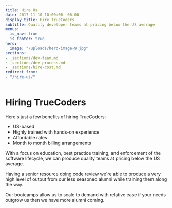 ```yaml
---
title: Hire Us
date: 2017-11-10 10:00:00 -06:00
display_title: Hire TrueCoders
subtitle: Quality developer teams at pricing below the US average
menus:
  is_nav: true
  is_footer: true
hero:
  image: "/uploads/hero-image-9.jpg"
sections:
- _sections/dev-team.md
- _sections/dev-process.md
- _sections/hire-cost.md
redirect_from:
- "/hire-us/"
---
```


# Hiring TrueCoders

Here's just a few benefits of hiring TrueCoders:

* US-based
* Highly trained with hands-on experience
* Affordable rates
* Month to month billing arrangements

With a focus on education, best practice training, and enforcement of the software lifecycle,  we can produce quality teams at pricing below the US average.

Having a senior resource doing code review we're able to produce a very high level of output from our less seasoned alumni while training them along the way.

Our bootcamps allow us to scale to demand with relative ease if your needs outgrow us then we have more alumni coming.
